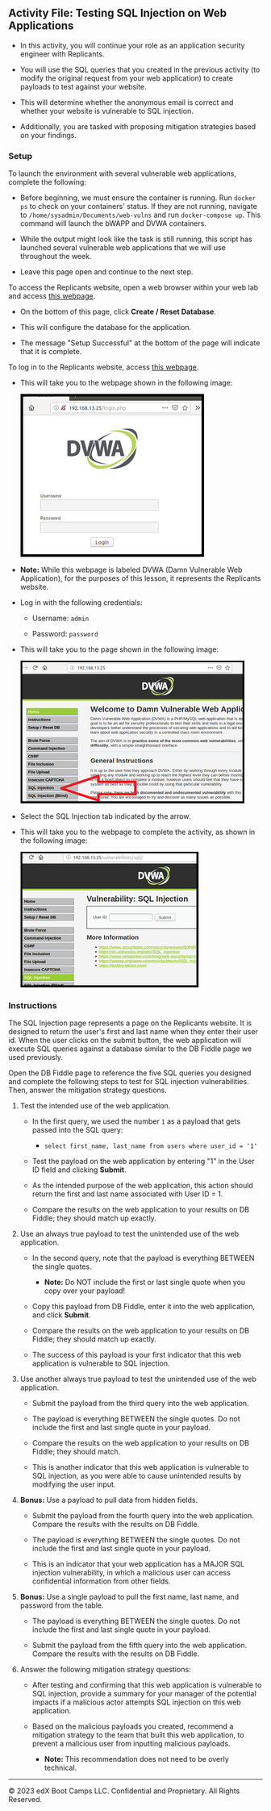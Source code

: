 ## Activity File: Testing SQL Injection on Web Applications

- In this activity, you will continue your role as an application security engineer with Replicants.

- You will use the SQL queries that you created in the previous activity (to modify the original request from your web application) to create payloads to test against your website.

- This will determine whether the anonymous email is correct and whether your website is vulnerable to SQL injection.

- Additionally, you are tasked with proposing mitigation strategies based on your findings.

### Setup

To launch the environment with several vulnerable web applications, complete the following:

   - Before beginning, we must ensure the container is running. Run `docker ps` to check on your containers' status. If they are not running, navigate to `/home/sysadmin/Documents/web-vulns` and run `docker-compose up`. This command will launch the bWAPP and DVWA containers.

   - While the output might look like the task is still running, this script has launched several vulnerable web applications that we will use throughout the week.

   - Leave this page open and continue to the next step. 

To access the Replicants website, open a web browser within your web lab and access [this webpage](http://192.168.13.25/setup.php).


  - On the bottom of this page, click **Create / Reset Database**.
 
   - This will configure the database for the application.
  
   - The message "Setup Successful" at the bottom of the page will indicate that it is complete. 

To log in to the Replicants website, access [this webpage](http://192.168.13.25/login.php).

  - This will take you to the webpage shown in the following image:

    ![Under the heading DVWA, username and password input fields appear above a Login button.](DVWA.png)

   - **Note:** While this webpage is labeled DVWA (Damn Vulnerable Web Application), for the purposes of this lesson, it represents the Replicants website.

  - Log in with the following credentials:
    
    - Username: `admin`
    
    - Password: `password`

  - This will take you to the page shown in the following image:

    ![On the DVWA dashboard, an arrow points at the SQL Injection tab on the left side of the page.](DVWA1b.png)

  - Select the SQL Injection tab indicated by the arrow.

  - This will take you to the webpage to complete the activity, as shown in the following image:

    ![A webpage labeled "Vulnerability: SQL Injection" features a User ID input field.](DVWA2.png)

### Instructions  

The SQL Injection page represents a page on the Replicants website. It is designed to return the user's first and last name when they enter their user id. When the user clicks on the submit button, the web application will execute SQL queries against a database similar to the DB Fiddle page we used previously.

Open the DB Fiddle page to reference the five SQL queries you designed and complete the following steps to test for SQL injection vulnerabilities. Then, answer the mitigation strategy questions.


1. Test the intended use of the web application. 

    - In the first query, we used the number `1` as a payload that gets passed into the SQL query: 

      - `select first_name, last_name from users where user_id = '1'`

    - Test the payload on the web application by entering "1" in the User ID field and clicking **Submit**.

    - As the intended purpose of the web application, this action should return the first and last name associated with User ID = 1. 

    - Compare the results on the web application to your results on DB Fiddle; they should match up exactly.

2. Use an always true payload to test the unintended use of the web application. 

   - In the second query, note that the payload is everything BETWEEN the single quotes.

     - **Note:** Do NOT include the first or last single quote when you copy over your payload!

   - Copy this payload from DB Fiddle, enter it into the web application, and click **Submit**.
   
   - Compare the results on the web application to your results on DB Fiddle; they should match up exactly.
 
   - The success of this payload is your first indicator that this web application is vulnerable to SQL injection. 
 
3. Use another always true payload to test the unintended use of the web application.

    - Submit the payload from the third query into the web application. 

    - The payload is everything BETWEEN the single quotes. Do not include the first and last single quote in your payload. 
    
    - Compare the results on the web application to your results on DB Fiddle; they should match.

   - This is another indicator that this web application is vulnerable to SQL injection, as you were able to cause unintended results by modifying the user input.

4. **Bonus:** Use a payload to pull data from hidden fields. 

    - Submit the payload from the fourth query into the web application. Compare the results with the results on DB Fiddle. 

    - The payload is everything BETWEEN the single quotes. Do not include the first and last single quote in your payload. 
    
    - This is an indicator that your web application has a MAJOR SQL injection vulnerability, in which a malicious user can access confidential information from other fields.

5. **Bonus:** Use a single payload to pull the first name, last name, and password from the table.

    - The payload is everything BETWEEN the single quotes. Do not include the first and last single quote in your payload. 
      
    - Submit the payload from the fifth query  into the web application. Compare the results with the results on DB Fiddle. 

6. Answer the following mitigation strategy questions: 

    - After testing and confirming that this web application is vulnerable to SQL injection, provide a summary for your manager of the potential impacts if a malicious actor attempts SQL injection on this web application.

    - Based on the malicious payloads you created, recommend a mitigation strategy to the team that built this web application, to prevent a malicious user from inputting malicious payloads. 

      - **Note:** This recommendation does not need to be overly technical.

---

© 2023 edX Boot Camps LLC. Confidential and Proprietary. All Rights Reserved.

